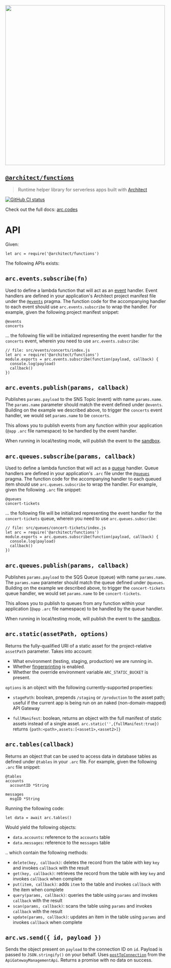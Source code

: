 [<img src="https://s3-us-west-2.amazonaws.com/arc.codes/architect-logo-500b@2x.png" width=500>](https://www.npmjs.com/package/@architect/functions)

## [`@architect/functions`](https://www.npmjs.com/package/@architect/functions)

> Runtime helper library for serverless apps built with [Architect][npm]

[![GitHub CI status](https://github.com/architect/functions/workflows/Node%20CI/badge.svg)](https://github.com/architect/functions/actions?query=workflow%3A%22Node+CI%22)
<!-- [![codecov](https://codecov.io/gh/architect/functions/branch/master/graph/badge.svg)](https://codecov.io/gh/architect/functions) -->

Check out the full docs: [arc.codes](https://arc.codes)


# API

Given:
```
let arc = require('@architect/functions')
```

The following APIs exists:


## `arc.events.subscribe(fn)`

Used to define a lambda function that will act as an [event][events] handler. Event handlers are defined in your application's Architect project manifest file under the [`@events`][events] pragma. The function code for the accompanying handler to each event should use `arc.events.subscribe` to wrap the handler. For example, given the following project manifest snippet:

```
@events
concerts
```

... the following file will be initialized representing the event handler for the `concerts` event, wherein you need to use `arc.events.subscribe`:

```
// file: src/events/concerts/index.js
let arc = require('@architect/functions')
module.exports = arc.events.subscribe(function(payload, callback) {
  console.log(payload)
  callback()
})
```


## `arc.events.publish(params, callback)`

Publishes `params.payload` to the SNS Topic (event) with name `params.name`. The `params.name` parameter should match the event defined under `@events`. Building on the example we described above, to trigger the `concerts` event handler, we would set `params.name` to be `concerts`.

This allows you to publish events from any function within your application (`@app` `.arc` file namespace) to be handled by the event handler.

When running in local/testing mode, will publish the event to the [sandbox][sandbox].


## `arc.queues.subscribe(params, callback)`

Used to define a lambda function that will act as a [queue][queues] handler. Queue handlers are defined in your application's `.arc` file under the [`@queues`][queues] pragma. The function code for the accompanying handler to each queued item should use `arc.queues.subscribe` to wrap the handler. For example, given the following `.arc` file snippet:

```
@queues
concert-tickets
```

... the following file will be initialized representing the event handler for the `concert-tickets` queue, wherein you need to use `arc.queues.subscribe`:

```
// file: src/queues/concert-tickets/index.js
let arc = require('@architect/functions')
module.exports = arc.queues.subscribe(function(payload, callback) {
  console.log(payload)
  callback()
})
```


## `arc.queues.publish(params, callback)`

Publishes `params.payload` to the SQS Queue (queue) with name `params.name`. The `params.name` parameter should match the queue defined under `@queues`. Building on the example we described above, to trigger the `concert-tickets` queue handler, we would set `params.name` to be `concert-tickets`.

This allows you to publish to queues from any function within your application (`@app` `.arc` file namespace) to be handled by the queue handler.

When running in local/testing mode, will publish the event to the [sandbox][sandbox].


## `arc.static(assetPath, options)`

Returns the fully-qualified URI of a static asset for the project-relative `assetPath` parameter. Takes into account:

- What environment (testing, staging, production) we are running in.
- Whether [fingerprinting][static] is enabled.
- Whether the override environment variable `ARC_STATIC_BUCKET` is present.

`options` is an object with the following currently-supported properties:

- `stagePath`: boolean, prepends `/staging` or `/production` to the asset path; useful if the current app is being run on an naked (non-domain-mapped) API Gateway

- `fullManifest`: boolean, returns an object with the full manifest of static assets instead of a single asset. `arc.static('',{fullManifest:true})` returns `{path:<path>,assets:[<asset1>,<asset2>]}`


## `arc.tables(callback)`

Returns an object that can be used to access data in database tables as defined under `@tables` in your `.arc` file. For example, given the following `.arc` file snippet:

```
@tables
accounts
  accountID *String

messages
  msgID *String
```

Running the following code:

```
let data = await arc.tables()
```

Would yield the following objects:

- `data.accounts`: reference to the `accounts` table
- `data.messages`: reference to the `messages` table

.. which contain the following methods:

- `delete(key, callback)`: deletes the record from the table with key `key` and invokes `callback` with the result
- `get(key, callback)`: retrieves the record from the table with key `key` and invokes `callback` when complete
- `put(item, callback)`: adds `item` to the table and invokes `callback` with the item when complete
- `query(params, callback)`: queries the table using `params` and invokes `callback` with the result
- `scan(params, callback)`: scans the table using `params` and invokes `callback` with the result
- `update(params, callback)`: updates an item in the table using `params` and invokes `callback` when complete


## `arc.ws.send({ id, payload })`

Sends the object present on `payload` to the connection ID on `id`. Payload is passed to `JSON.stringify()` on your behalf. Uses [`postToConnection`](https://docs.aws.amazon.com/AWSJavaScriptSDK/latest/AWS/ApiGatewayManagementApi.html#postToConnection-property) from the `ApiGatewayManagementApi`. Returns a promise with no data on success.

[npm]: https://www.npmjs.com/package/@architect/functions
[sandbox]: https://www.npmjs.com/package/@architect/sandbox
[events]: https://arc.codes/reference/events
[queues]: https://arc.codes/reference/queues
[static]: https://arc.codes/guides/static-assets
